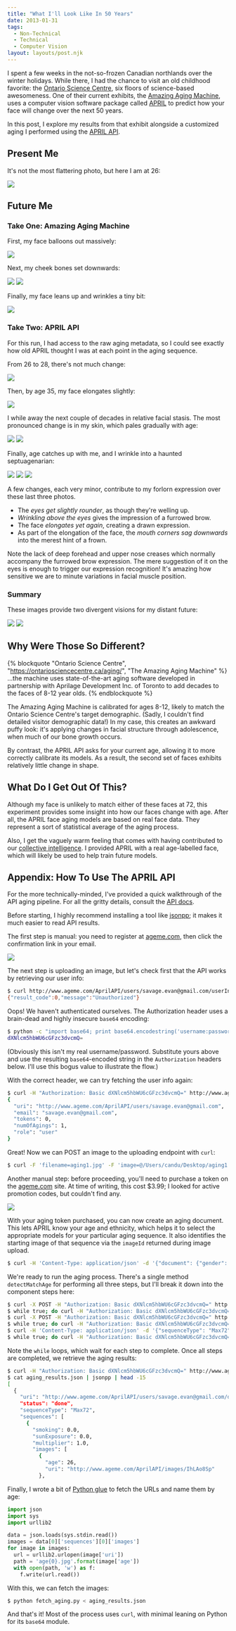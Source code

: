 ```yaml
---
title: "What I'll Look Like In 50 Years"
date: 2013-01-31
tags:
  - Non-Technical
  - Technical
  - Computer Vision
layout: layouts/post.njk
---
```


I spent a few weeks in the not-so-frozen Canadian northlands over the winter holidays. While there, I had the chance to visit an old childhood favorite: the [Ontario Science Centre](https://ontariosciencecentre.ca/), six floors of science-based awesomeness. One of their current exhibits, the [Amazing Aging Machine](http://ontariosciencecentre.ca/aging/), uses a computer vision software package called [APRIL](http://aprilage.com/) to predict how your face will change over the next 50 years.

In this post, I explore my results from that exhibit alongside a customized aging I performed using the [APRIL API](http://www.aprilage.com/AprilAPI_V2.pdf).

<!-- more -->

## Present Me

It's not the most flattering photo, but here I am at 26:

<img src="https://lh4.googleusercontent.com/-8qaAivSLFrI/UQrbKiU3JZI/AAAAAAAAARY/9e7IvKZUB00/s288/aging1.jpg" />

## Future Me

### Take One: Amazing Aging Machine

First, my face balloons out massively:

<img src="https://lh4.googleusercontent.com/-LCFkNNtDiJg/UQrbKwGOIQI/AAAAAAAAARg/SS9o98axBtU/s288/aging2.jpg" />

Next, my cheek bones set downwards:

<img src="https://lh5.googleusercontent.com/-VZhuI1uOVQk/UQrbLTKdBXI/AAAAAAAAARo/LHKV6cGEBGA/s288/aging3.jpg" />
<img src="https://lh6.googleusercontent.com/-aNcc-FC_4yk/UQrbL53IPpI/AAAAAAAAARs/DRf3ySCxPs4/s288/aging4.jpg" />

Finally, my face leans up and wrinkles a tiny bit:

<img src="https://lh6.googleusercontent.com/-F8xBzpDWsM4/UQrbMUOukwI/AAAAAAAAAR0/cRqPDd_wYPM/s288/aging5.jpg" />

### Take Two: APRIL API

For this run, I had access to the raw aging metadata, so I could see exactly how old APRIL thought I was at each point in the aging sequence.

From 26 to 28, there's not much change:

<img src="https://lh6.googleusercontent.com/-u36fDGLeI0Y/UQrbNrKtZyI/AAAAAAAAASE/NQSn0Y5uCng/s288/age28.jpg" />

Then, by age 35, my face elongates slightly:

<img src="https://lh4.googleusercontent.com/-cRxKskiAyos/UQrbOiA_OjI/AAAAAAAAASM/GBFlRfZtXnc/s288/age35.jpg" />

I while away the next couple of decades in relative facial stasis. The most pronounced change is in my skin, which pales gradually with age:

<img src="https://lh6.googleusercontent.com/-gYCoSmKbBDw/UQrbO46gohI/AAAAAAAAASY/X8RoWKpGT_8/s288/age47.jpg" />
<img src="https://lh6.googleusercontent.com/-dWkaa-neumY/UQrbPgkBVtI/AAAAAAAAASg/ebWh4i14qYk/s288/age55.jpg" />

Finally, age catches up with me, and I wrinkle into a haunted septuagenarian:

<img src="https://lh5.googleusercontent.com/-JNBO6QMu-Xg/UQrbP9uzUUI/AAAAAAAAASo/Dj43_1l46Zo/s288/age61.jpg" />
<img src="https://lh4.googleusercontent.com/-w7zx8Ql3PnM/UQrbQO2pqVI/AAAAAAAAASw/9HJrW1EUz2c/s288/age67.jpg" />
<img src="https://lh5.googleusercontent.com/-RNgo0CglAjs/UQrbQtlY69I/AAAAAAAAAS0/OXD8Yqf63og/s288/age72.jpg" />

A few changes, each very minor, contribute to my forlorn expression over these last three photos.

- The *eyes get slightly rounder*, as though they're welling up.
- *Wrinkling above the eyes* gives the impression of a furrowed brow.
- The face *elongates yet again*, creating a drawn expression.
- As part of the elongation of the face, the *mouth corners sag downwards* into the merest hint of a frown.

Note the lack of deep forehead and upper nose creases which normally accompany the furrowed brow expression. The mere suggestion of it on the eyes is enough to trigger our expression recognition! It's amazing how sensitive we are to minute variations in facial muscle position.

### Summary

These images provide two divergent visions for my distant future:

<img src="https://lh6.googleusercontent.com/-F8xBzpDWsM4/UQrbMUOukwI/AAAAAAAAAR0/cRqPDd_wYPM/s288/aging5.jpg" />
<img src="https://lh5.googleusercontent.com/-RNgo0CglAjs/UQrbQtlY69I/AAAAAAAAAS0/OXD8Yqf63og/s288/age72.jpg" />

## Why Were Those So Different?

{% blockquote "Ontario Science Centre", "https://ontariosciencecentre.ca/aging/", "The Amazing Aging Machine" %}
...the machine uses state-of-the-art aging software developed in partnership with Aprilage Development Inc. of Toronto to add decades to the faces of 8-12 year olds.
{% endblockquote %}

The Amazing Aging Machine is calibrated for ages 8-12, likely to match the Ontario Science Centre's target demographic. (Sadly, I couldn't find detailed visitor demographic data!) In my case, this creates an awkward puffy look: it's applying changes in facial structure through adolescence, when much of our bone growth occurs.

By contrast, the APRIL API asks for your current age, allowing it to more correctly calibrate its models. As a result, the second set of faces exhibits relatively little change in shape.

## What Do I Get Out Of This?

Although my face is unlikely to match either of these faces at 72, this experiment provides some insight into how our faces change with age. After all, the APRIL face aging models are based on real face data. They represent a sort of statistical average of the aging process.

Also, I get the vaguely warm feeling that comes with having contributed to our [collective intelligence](http://vimeo.com/29052688). I provided APRIL with a real age-labelled face, which will likely be used to help train future models.

## Appendix: How To Use The APRIL API

For the more technically-minded, I've provided a quick walkthrough of the API aging pipeline. For all the gritty details, consult the [API docs](http://www.aprilage.com/AprilAPI_V2.pdf).

Before starting, I highly recommend installing a tool like [jsonpp](https://github.com/jmhodges/jsonpp); it makes it much easier to read API results.

The first step is manual: you need to register at [ageme.com](http://www.ageme.com/), then click the confirmation link in your email.

<img src="https://lh5.googleusercontent.com/-wuu_sRDb7qQ/UQrtRmoofNI/AAAAAAAAATE/l7CAexc1_ZY/s400/ageme_register.jpg" />

The next step is uploading an image, but let's check first that the API works by retrieving our user info:

```bash
$ curl http://www.ageme.com/AprilAPI/users/savage.evan@gmail.com/userInfo
{"result_code":0,"message":"Unauthorized"}
```

Oops! We haven't authenticated ourselves. The Authorization header uses a brain-dead and highly insecure `base64` encoding:

```bash
$ python -c "import base64; print base64.encodestring('username:password')"
dXNlcm5hbWU6cGFzc3dvcmQ=
```

(Obviously this isn't my real username/password. Substitute yours above and use the resulting `base64`-encoded string in the `Authorization` headers below. I'll use this bogus value to illustrate the flow.)

With the correct header, we can try fetching the user info again:

```bash
$ curl -H "Authorization: Basic dXNlcm5hbWU6cGFzc3dvcmQ=" http://www.ageme.com/AprilAPI/users/savage.evan@gmail.com/userInfo | jsonpp
{
  "uri": "http://www.ageme.com/AprilAPI/users/savage.evan@gmail.com",
  "email": "savage.evan@gmail.com",
  "tokens": 0,
  "numOfAgings": 1,
  "role": "user"
}
```

Great! Now we can POST an image to the uploading endpoint with `curl`:

```bash
$ curl -F 'filename=aging1.jpg' -F 'image=@/Users/candu/Desktop/aging1.jpg' -H "Authorization: Basic dXNlcm5hbWU6cGFzc3dvcmQ=" http://www.ageme.com/AprilAPI/images
```

Another manual step: before proceeding, you'll need to purchase a token on the [ageme.com](http://www.ageme.com/) site. At time of writing, this cost $3.99; I looked for active promotion codes, but couldn't find any.

<img src="https://lh6.googleusercontent.com/-co9vyFu4uJQ/UQrtSM1T8mI/AAAAAAAAATM/8ozrK3aiGjk/s400/ageme_buytokens.jpg" />

With your aging token purchased, you can now create an aging document. This lets APRIL know your age and ethnicity, which helps it to select the appropriate models for your particular aging sequence. It also identifies the starting image of that sequence via the `imageId` returned during image upload.

```bash
$ curl -H 'Content-Type: application/json' -d '{"document": {"gender": "male", "age": 26, "name": "Evan", "ethnicity": "Caucasian"}, "imageId": 2371944}}' -H "Authorization: Basic dXNlcm5hbWU6cGFzc3dvcmQ=" http://www.ageme.com/AprilAPI/documents
```

We're ready to run the aging process. There's a single method `detectMatchAge` for performing all three steps, but I'll break it down into the component steps here:

```bash
$ curl -X POST -H "Authorization: Basic dXNlcm5hbWU6cGFzc3dvcmQ=" http://www.ageme.com/AprilAPI/users/savage.evan@gmail.com/documents/2371973/pointDetection
$ while true; do curl -H "Authorization: Basic dXNlcm5hbWU6cGFzc3dvcmQ=" http://www.ageme.com/AprilAPI/users/savage.evan@gmail.com/documents/2371973/status; done
$ curl -X POST -H "Authorization: Basic dXNlcm5hbWU6cGFzc3dvcmQ=" http://www.ageme.com/AprilAPI/users/savage.evan@gmail.com/documents/2371973/match
$ while true; do curl -H "Authorization: Basic dXNlcm5hbWU6cGFzc3dvcmQ=" http://www.ageme.com/AprilAPI/users/savage.evan@gmail.com/documents/2371973/status; done
$ curl -H 'Content-Type: application/json' -d '{"sequenceType": "Max72", "sequences": [{"smoking": 0, "sunExposure": 0, "multiplier": 1}]}' -H "Authorization: Basic dXNlcm5hbWU6cGFzc3dvcmQ=" http://www.ageme.com/AprilAPI/users/savage.evan@gmail.com/documents/2371973/aging
$ while true; do curl -H "Authorization: Basic dXNlcm5hbWU6cGFzc3dvcmQ=" http://www.ageme.com/AprilAPI/users/savage.evan@gmail.com/documents/2371973/status; done
```

Note the `while` loops, which wait for each step to complete. Once all steps are completed, we retrieve the aging results:

```bash
$ curl -H "Authorization: Basic dXNlcm5hbWU6cGFzc3dvcmQ=" http://www.ageme.com/AprilAPI/users/savage.evan@gmail.com/documents/2371973/results > aging_results.json
$ cat aging_results.json | jsonpp | head -15
[
  {
    "uri": "http://www.ageme.com/AprilAPI/users/savage.evan@gmail.com/documents/2371973/results/76647",
    "status": "done",
    "sequenceType": "Max72",
    "sequences": [
      {
        "smoking": 0.0,
        "sunExposure": 0.0,
        "multiplier": 1.0,
        "images": [
          {
            "age": 26,
            "uri": "http://www.ageme.com/AprilAPI/images/IhLAo8Sp"
          },
```

Finally, I wrote a bit of [Python glue](https://github.com/candu/quantified-savagery-files/blob/master/Aging/fetch_aging.py) to fetch the URLs and name them by age:

```py
import json
import sys
import urllib2

data = json.loads(sys.stdin.read())
images = data[0]['sequences'][0]['images']
for image in images:
  url = urllib2.urlopen(image['uri'])
  path = 'age{0}.jpg'.format(image['age'])
  with open(path, 'w') as f:
    f.write(url.read())
```

With this, we can fetch the images:

```bash
$ python fetch_aging.py < aging_results.json
```

And that's it! Most of the process uses `curl`, with minimal leaning on Python for its `base64` module.
